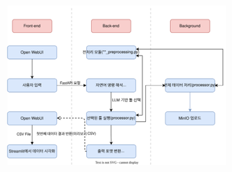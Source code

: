 <img src="https://raw.githubusercontent.com/WO2IN/ev_assets/main/diagram.svg" alt="EV System Flow" width="700"/>
